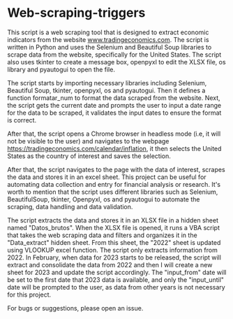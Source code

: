 # Web-scraping-triggers
This script is a web scraping tool that is designed to extract economic indicators from the website www.tradingeconomics.com. The script is written in Python and uses the Selenium and Beautiful Soup libraries to scrape data from the website, specifically for the United States. The script also uses tkinter to create a message box, openpyxl to edit the XLSX file, os library and pyautogui to open the file.

The script starts by importing necessary libraries including Selenium, Beautiful Soup, tkinter, openpyxl, os and pyautogui. Then it defines a function formatar_num to format the data scraped from the website. Next, the script gets the current date and prompts the user to input a date range for the data to be scraped, it validates the input dates to ensure the format is correct.

After that, the script opens a Chrome browser in headless mode (i.e, it will not be visible to the user) and navigates to the webpage https://tradingeconomics.com/calendar/inflation, it then selects the United States as the country of interest and saves the selection.

After that, the script navigates to the page with the data of interest, scrapes the data and stores it in an excel sheet. This project can be useful for automating data collection and entry for financial analysis or research. It's worth to mention that the script uses different libraries such as Selenium, BeautifulSoup, tkinter, Openpyxl, os and pyautogui to automate the scraping, data handling and data validation.

The script extracts the data and stores it in an XLSX file in a hidden sheet named "Datos_brutos". When the XLSX file is opened, it runs a VBA script that takes the web scraping data and filters and organizes it in the "Data_extract" hidden sheet. From this sheet, the "2022" sheet is updated using VLOOKUP excel function. The script only extracts information from 2022. In February, when data for 2023 starts to be released, the script will extract and consolidate the data from 2022 and then I will create a new sheet for 2023 and update the script accordingly. The "input_from" date will be set to the first date that 2023 data is available, and only the "input_until" date will be prompted to the user, as data from other years is not necessary for this project.

 For bugs or suggestions, please open an issue.
